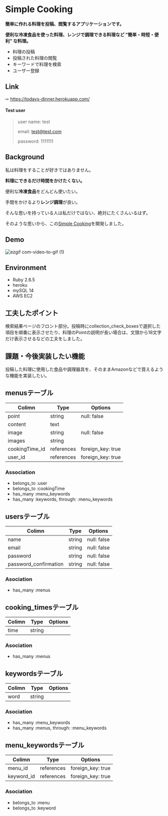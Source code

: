 # **Simple Cooking**
**簡単に作れる料理を投稿、閲覧するアプリケーションです。**

**便利な冷凍食品を使った料理、レンジで調理できる料理など ”簡単・時短・便利” な料理。**
- 料理の投稿
- 投稿された料理の閲覧
- キーワードで料理を検索
- ユーザー登録

## Link
⇨ https://todays-dinner.herokuapp.com/

#### Test user
> user name: test
>
> email: test@test.com
>
> password: 1111111

## Background
私は料理をすることが好きではありません。

**料理にできるだけ時間をかけたくない。**

便利な**冷凍食品**をどんどん使いたい。

手間をかけるより**レンジ調理**が良い。

そんな思いを持っている人は私だけではない、絶対にたくさんいるはず。

そのような思いから、この[Simple Cooking](https://todays-dinner.herokuapp.com/)を開発しました。

## Demo
![ezgif com-video-to-gif (1)](https://user-images.githubusercontent.com/67847966/95280778-bfbbc980-0890-11eb-8033-284c9154a795.gif)

## Environment
- Ruby 2.6.5
- heroku
- mySQL 14
- AWS EC2

## 工夫したポイント
検索結果ページのフロント部分。投稿時にcollection_check_boxesで選択した項目を順番に表示させたり、料理のPointの説明が長い場合は、文頭から18文字だけ表示させるなどの工夫をしました。

## 課題・今後実装したい機能
投稿した料理に使用した食品や調理器具を、そのままAmazonなどで買えるような機能を実装したい。





## menusテーブル

|Colimn|Type|Options|
|------|----|-------|
|point|string|null: false|
|content|text||
|image|string|null: false|
|images|string||
|cookingTime_id|references|foreign_key: true|
|user_id|references|foreign_key: true|


### Association
- belongs_to :user
- belongs_to :cookingTime
- has_many :menu_keywords
- has_many :keywords, through: :menu_keywords


## usersテーブル

|Colimn|Type|Options|
|------|----|-------|
|name|string|null: false|
|email|string|null: false|
|password|string|null: false|
|password_confirmation|string|null: false|


### Asociation
- has_many :menus


## cooking_timesテーブル

|Colimn|Type|Options|
|------|----|-------|
|time|string||


### Asociation
- has_many :menus


## keywordsテーブル

|Colimn|Type|Options|
|------|----|-------|
|word|string||


### Asociation
- has_many :menu_keywords
- has_many :menus, through: :menu_keywords


## menu_keywordsテーブル

|Colimn|Type|Options|
|------|----|-------|
|menu_id|references|foreign_key: true|
|keyword_id|references|foreign_key: true|


### Asociation
- belongs_to :menu
- belongs_to :keyword

